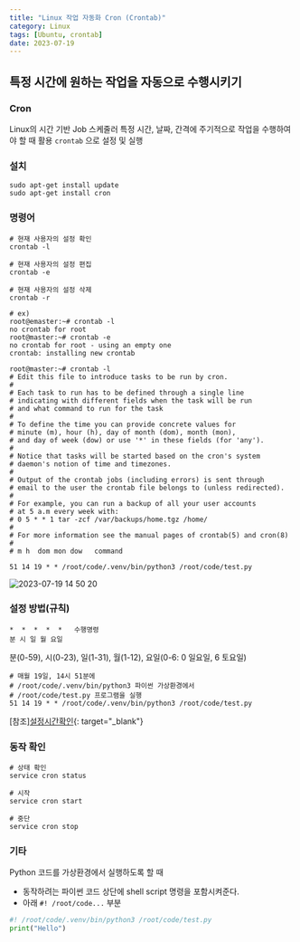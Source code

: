 ```yaml
---
title: "Linux 작업 자동화 Cron (Crontab)"
category: Linux
tags: [Ubuntu, crontab]
date: 2023-07-19
---
```


특정 시간에 원하는 작업을 자동으로 수행시키기
------  

### Cron
Linux의 시간 기반 Job 스케줄러
특정 시간, 날짜, 간격에 주기적으로 작업을 수행하여야 할 때 활용
`crontab` 으로 설정 및 실행

### 설치
```shell
sudo apt-get install update
sudo apt-get install cron
```  

### 명령어
```shell
# 현재 사용자의 설정 확인
crontab -l

# 현재 사용자의 설정 편집
crontab -e

# 현재 사용자의 설정 삭제
crontab -r

# ex)
root@emaster:~# crontab -l
no crontab for root
root@master:~# crontab -e
no crontab for root - using an empty one
crontab: installing new crontab

root@master:~# crontab -l
# Edit this file to introduce tasks to be run by cron.
#
# Each task to run has to be defined through a single line
# indicating with different fields when the task will be run
# and what command to run for the task
#
# To define the time you can provide concrete values for
# minute (m), hour (h), day of month (dom), month (mon),
# and day of week (dow) or use '*' in these fields (for 'any').
#
# Notice that tasks will be started based on the cron's system
# daemon's notion of time and timezones.
#
# Output of the crontab jobs (including errors) is sent through
# email to the user the crontab file belongs to (unless redirected).
#
# For example, you can run a backup of all your user accounts
# at 5 a.m every week with:
# 0 5 * * 1 tar -zcf /var/backups/home.tgz /home/
#
# For more information see the manual pages of crontab(5) and cron(8)
#
# m h  dom mon dow   command

51 14 19 * * /root/code/.venv/bin/python3 /root/code/test.py
```  

![2023-07-19 14 50 20](https://github.com/cmaven/cmaven.github.io/assets/76153041/39c5b507-bf71-4074-8b76-259ddfa35b78)


### 설정 방법(규칙)
```shell
*  *  *  *  *   수행명령
분 시 일 월 요일
```  

분(0-59), 시(0-23), 일(1-31), 월(1-12), 요일(0-6: 0 일요일, 6 토요일)

```shell
# 매월 19일, 14시 51분에
# /root/code/.venv/bin/python3 파이썬 가상환경에서
# /root/code/test.py 프로그램을 실행
51 14 19 * * /root/code/.venv/bin/python3 /root/code/test.py
```  
[참조][설정시간확인](https://crontab.guru/){: target="_blank"}  

### 동작 확인
```shell
# 상태 확인
service cron status

# 시작
service cron start

# 중단
service cron stop
```  

### 기타
Python 코드를 가상환경에서 실행하도록 할 때
- 동작하려는 파이썬 코드 상단에 shell script 명령을 포함시켜준다.
- 아래 `#! /root/code...` 부분

```python
#! /root/code/.venv/bin/python3 /root/code/test.py
print("Hello")
```  